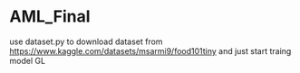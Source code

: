 # AML_Final
use dataset.py to download dataset from https://www.kaggle.com/datasets/msarmi9/food101tiny
and just start traing model
GL
